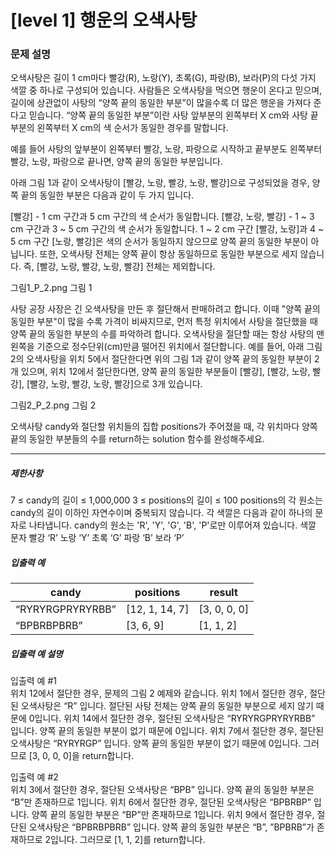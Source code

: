# [level 1] 행운의 오색사탕

### 문제 설명
오색사탕은 길이 1 cm마다 빨강(R), 노랑(Y), 초록(G), 파랑(B), 보라(P)의 다섯 가지 색깔 중 하나로 구성되어 있습니다. 사람들은 오색사탕을 먹으면 행운이 온다고 믿으며, 길이에 상관없이 사탕의 “양쪽 끝의 동일한 부분”이 많을수록 더 많은 행운을 가져다 준다고 믿습니다. “양쪽 끝의 동일한 부분”이란 사탕 앞부분의 왼쪽부터 X cm와 사탕 끝부분의 왼쪽부터 X cm의 색 순서가 동일한 경우를 말합니다.

예를 들어 사탕의 앞부분이 왼쪽부터 빨강, 노랑, 파랑으로 시작하고 끝부분도 왼쪽부터 빨강, 노랑, 파랑으로 끝나면, 양쪽 끝의 동일한 부분입니다.

아래 그림 1과 같이 오색사탕이 [빨강, 노랑, 빨강, 노랑, 빨강]으로 구성되었을 경우, 양쪽 끝의 동일한 부분은 다음과 같이 두 가지 입니다.

[빨강] - 1 cm 구간과 5 cm 구간의 색 순서가 동일합니다.
[빨강, 노랑, 빨강] - 1 ~ 3 cm 구간과 3 ~ 5 cm 구간의 색 순서가 동일합니다.
1 ~ 2 cm 구간 [빨강, 노랑]과 4 ~ 5 cm 구간 [노랑, 빨강]은 색의 순서가 동일하지 않으므로 양쪽 끝의 동일한 부분이 아닙니다. 또한, 오색사탕 전체는 양쪽 끝이 항상 동일하므로 동일한 부분으로 세지 않습니다. 즉, [빨강, 노랑, 빨강, 노랑, 빨강] 전체는 제외합니다.

그림1_P_2.png
그림 1

사탕 공장 사장은 긴 오색사탕을 만든 후 절단해서 판매하려고 합니다. 이때 "양쪽 끝의 동일한 부분"이 많을 수록 가격이 비싸지므로, 먼저 특정 위치에서 사탕을 절단했을 때 양쪽 끝의 동일한 부분의 수를 파악하려 합니다. 오색사탕을 절단할 때는 항상 사탕의 맨 왼쪽을 기준으로 정수단위(cm)만큼 떨어진 위치에서 절단합니다.
예를 들어, 아래 그림 2의 오색사탕을 위치 5에서 절단한다면 위의 그림 1과 같이 양쪽 끝의 동일한 부분이 2개 있으며, 위치 12에서 절단한다면, 양쪽 끝의 동일한 부분들이 [빨강], [빨강, 노랑, 빨강], [빨강, 노랑, 빨강, 노랑, 빨강]으로 3개 있습니다.

그림2_P_2.png
그림 2

오색사탕 candy와 절단할 위치들의 집합 positions가 주어졌을 때, 각 위치마다 양쪽 끝의 동일한 부분들의 수를 return하는 solution 함수를 완성해주세요.

<hr>

<h5>제한사항</h5>
7 ≤ candy의 길이 ≤ 1,000,000
3 ≤ positions의 길이 ≤ 100
positions의 각 원소는 candy의 길이 이하인 자연수이며 중복되지 않습니다.
각 색깔은 다음과 같이 하나의 문자로 나타냅니다.
candy의 원소는 'R', 'Y', 'G', 'B', 'P'로만 이루어져 있습니다.
색깔	문자
빨강	‘R’
노랑	‘Y’
초록	‘G’
파랑	‘B’
보라	‘P’

<h5>입출력 예</h5>
<table class="table">
<thead>
    <tr>
        <th>candy</th>
        <th>positions</th>
        <th>result</th>
    </tr>
</thead>
<tbody>
    <tr>
        <td>“RYRYRGPRYRYRBB”</td>
        <td>[12, 1, 14, 7]</td>
        <td>[3, 0, 0, 0]</td>
    </tr>
    <tr>
        <td>“BPBRBPBRB”</td>
        <td>[3, 6, 9]</td>
        <td>[1, 1, 2]</td>
    </tr>
</tbody>
</table>


<h5>입출력 예 설명</h5>

<p>입출력 예 #1<br>
위치 12에서 절단한 경우, 문제의 그림 2 예제와 같습니다.
위치 1에서 절단한 경우, 절단된 오색사탕은 “R” 입니다. 절단된 사탕 전체는 양쪽 끝의 동일한 부분으로 세지 않기 때문에 0입니다.
위치 14에서 절단한 경우, 절단된 오색사탕은 “RYRYRGPRYRYRBB” 입니다. 양쪽 끝의 동일한 부분이 없기 때문에 0입니다.
위치 7에서 절단한 경우, 절단된 오색사탕은 “RYRYRGP” 입니다. 양쪽 끝의 동일한 부분이 없기 때문에 0입니다.
그러므로 [3, 0, 0, 0]을 return합니다.</p>

<p>입출력 예 #2<br>
위치 3에서 절단한 경우, 절단된 오색사탕은 “BPB” 입니다. 양쪽 끝의 동일한 부분은 “B”만 존재하므로 1입니다.
위치 6에서 절단한 경우, 절단된 오색사탕은 “BPBRBP” 입니다. 양쪽 끝의 동일한 부분은 “BP”만 존재하므로 1입니다.
위치 9에서 절단한 경우, 절단된 오색사탕은 “BPBRBPBRB” 입니다. 양쪽 끝의 동일한 부분은 “B”, ”BPBRB”가 존재하므로 2입니다.
그러므로 [1, 1, 2]를 return합니다.</p>
